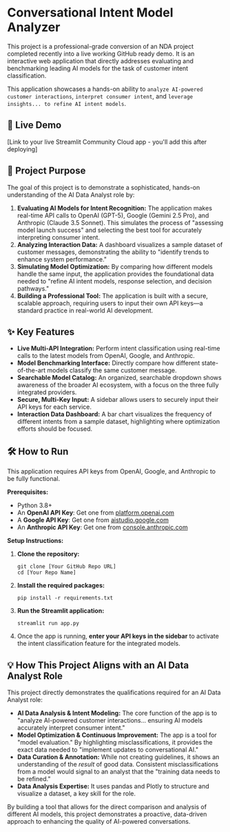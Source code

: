 # Conversational Intent Model Analyzer

This project is a professional-grade conversion of an NDA project completed recently into a live working GitHub ready demo. It is an interactive web application that directly addresses evaluating and benchmarking leading AI models for the task of customer intent classification.

This application showcases a hands-on ability to `analyze AI-powered customer interactions`, `interpret consumer intent`, and `leverage insights... to refine AI intent models`.

## 🚀 Live Demo

\[Link to your live Streamlit Community Cloud app - you'll add this after deploying\]

## 🎯 Project Purpose

The goal of this project is to demonstrate a sophisticated, hands-on understanding of the AI Data Analyst role by:

1.  **Evaluating AI Models for Intent Recognition:** The application makes real-time API calls to OpenAI (GPT-5), Google (Gemini 2.5 Pro), and Anthropic (Claude 3.5 Sonnet). This simulates the process of "assessing model launch success" and selecting the best tool for accurately interpreting consumer intent.
2.  **Analyzing Interaction Data:** A dashboard visualizes a sample dataset of customer messages, demonstrating the ability to "identify trends to enhance system performance."
3.  **Simulating Model Optimization:** By comparing how different models handle the same input, the application provides the foundational data needed to "refine AI intent models, response selection, and decision pathways."
4.  **Building a Professional Tool:** The application is built with a secure, scalable approach, requiring users to input their own API keys—a standard practice in real-world AI development.

## ✨ Key Features

* **Live Multi-API Integration:** Perform intent classification using real-time calls to the latest models from OpenAI, Google, and Anthropic.
* **Model Benchmarking Interface:** Directly compare how different state-of-the-art models classify the same customer message.
* **Searchable Model Catalog:** An organized, searchable dropdown shows awareness of the broader AI ecosystem, with a focus on the three fully integrated providers.
* **Secure, Multi-Key Input:** A sidebar allows users to securely input their API keys for each service.
* **Interaction Data Dashboard:** A bar chart visualizes the frequency of different intents from a sample dataset, highlighting where optimization efforts should be focused.

## 🛠️ How to Run

This application requires API keys from OpenAI, Google, and Anthropic to be fully functional.

**Prerequisites:**

* Python 3.8+
* An **OpenAI API Key**: Get one from [platform.openai.com](https://platform.openai.com/api-keys)
* A **Google API Key**: Get one from [aistudio.google.com](https://aistudio.google.com/app/apikey)
* An **Anthropic API Key**: Get one from [console.anthropic.com](https://console.anthropic.com)

**Setup Instructions:**

1.  **Clone the repository:**
    ```
    git clone [Your GitHub Repo URL]
    cd [Your Repo Name]
    ```
2.  **Install the required packages:**
    ```
    pip install -r requirements.txt
    ```
3.  **Run the Streamlit application:**
    ```
    streamlit run app.py
    ```
4.  Once the app is running, **enter your API keys in the sidebar** to activate the intent classification feature for the integrated models.

## 💡 How This Project Aligns with an AI Data Analyst Role

This project directly demonstrates the qualifications required for an AI Data Analyst role:

* **AI Data Analysis & Intent Modeling:** The core function of the app is to "analyze AI-powered customer interactions... ensuring AI models accurately interpret consumer intent."
* **Model Optimization & Continuous Improvement:** The app is a tool for "model evaluation." By highlighting misclassifications, it provides the exact data needed to "implement updates to conversational AI."
* **Data Curation & Annotation:** While not creating guidelines, it shows an understanding of the *result* of good data. Consistent misclassifications from a model would signal to an analyst that the "training data needs to be refined."
* **Data Analysis Expertise:** It uses pandas and Plotly to structure and visualize a dataset, a key skill for the role.

By building a tool that allows for the direct comparison and analysis of different AI models, this project demonstrates a proactive, data-driven approach to enhancing the quality of AI-powered conversations.
